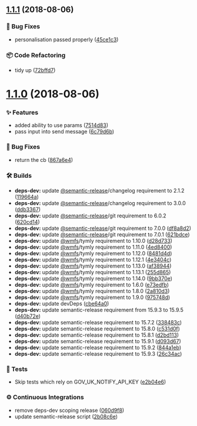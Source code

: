 ## [1.1.1](https://github.com/wmfs/tymly-gov-uk-notify-plugin/compare/v1.1.0...v1.1.1) (2018-08-06)


### 🐛 Bug Fixes

* personalisation passed properly ([45ce1c3](https://github.com/wmfs/tymly-gov-uk-notify-plugin/commit/45ce1c3))


### 📦 Code Refactoring

* tidy up ([72bffd7](https://github.com/wmfs/tymly-gov-uk-notify-plugin/commit/72bffd7))

# [1.1.0](https://github.com/wmfs/tymly-gov-uk-notify-plugin/compare/v1.0.3...v1.1.0) (2018-08-06)


### ✨ Features

* added ability to use params ([7514d83](https://github.com/wmfs/tymly-gov-uk-notify-plugin/commit/7514d83))
* pass input into send message ([6c79d6b](https://github.com/wmfs/tymly-gov-uk-notify-plugin/commit/6c79d6b))


### 🐛 Bug Fixes

* return the cb ([867a6e4](https://github.com/wmfs/tymly-gov-uk-notify-plugin/commit/867a6e4))


### 🛠 Builds

* **deps-dev:** update [@semantic-release](https://github.com/semantic-release)/changelog requirement to 2.1.2 ([119664a](https://github.com/wmfs/tymly-gov-uk-notify-plugin/commit/119664a))
* **deps-dev:** update [@semantic-release](https://github.com/semantic-release)/changelog requirement to 3.0.0 ([ddb3367](https://github.com/wmfs/tymly-gov-uk-notify-plugin/commit/ddb3367))
* **deps-dev:** update [@semantic-release](https://github.com/semantic-release)/git requirement to 6.0.2 ([620cd14](https://github.com/wmfs/tymly-gov-uk-notify-plugin/commit/620cd14))
* **deps-dev:** update [@semantic-release](https://github.com/semantic-release)/git requirement to 7.0.0 ([df8a8d2](https://github.com/wmfs/tymly-gov-uk-notify-plugin/commit/df8a8d2))
* **deps-dev:** update [@semantic-release](https://github.com/semantic-release)/git requirement to 7.0.1 ([621bdce](https://github.com/wmfs/tymly-gov-uk-notify-plugin/commit/621bdce))
* **deps-dev:** update [@wmfs](https://github.com/wmfs)/tymly requirement to 1.10.0 ([d28d733](https://github.com/wmfs/tymly-gov-uk-notify-plugin/commit/d28d733))
* **deps-dev:** update [@wmfs](https://github.com/wmfs)/tymly requirement to 1.11.0 ([4ed8400](https://github.com/wmfs/tymly-gov-uk-notify-plugin/commit/4ed8400))
* **deps-dev:** update [@wmfs](https://github.com/wmfs)/tymly requirement to 1.12.0 ([8481d4d](https://github.com/wmfs/tymly-gov-uk-notify-plugin/commit/8481d4d))
* **deps-dev:** update [@wmfs](https://github.com/wmfs)/tymly requirement to 1.12.1 ([4e3404c](https://github.com/wmfs/tymly-gov-uk-notify-plugin/commit/4e3404c))
* **deps-dev:** update [@wmfs](https://github.com/wmfs)/tymly requirement to 1.13.0 ([af38944](https://github.com/wmfs/tymly-gov-uk-notify-plugin/commit/af38944))
* **deps-dev:** update [@wmfs](https://github.com/wmfs)/tymly requirement to 1.13.1 ([255d865](https://github.com/wmfs/tymly-gov-uk-notify-plugin/commit/255d865))
* **deps-dev:** update [@wmfs](https://github.com/wmfs)/tymly requirement to 1.14.0 ([9bb370e](https://github.com/wmfs/tymly-gov-uk-notify-plugin/commit/9bb370e))
* **deps-dev:** update [@wmfs](https://github.com/wmfs)/tymly requirement to 1.6.0 ([e73edfb](https://github.com/wmfs/tymly-gov-uk-notify-plugin/commit/e73edfb))
* **deps-dev:** update [@wmfs](https://github.com/wmfs)/tymly requirement to 1.8.0 ([2a810d3](https://github.com/wmfs/tymly-gov-uk-notify-plugin/commit/2a810d3))
* **deps-dev:** update [@wmfs](https://github.com/wmfs)/tymly requirement to 1.9.0 ([975748d](https://github.com/wmfs/tymly-gov-uk-notify-plugin/commit/975748d))
* **deps-dev:** update devDeps ([cbe64a0](https://github.com/wmfs/tymly-gov-uk-notify-plugin/commit/cbe64a0))
* **deps-dev:** update semantic-release requirement from 15.9.3 to 15.9.5 ([d40b72e](https://github.com/wmfs/tymly-gov-uk-notify-plugin/commit/d40b72e))
* **deps-dev:** update semantic-release requirement to 15.7.2 ([338483c](https://github.com/wmfs/tymly-gov-uk-notify-plugin/commit/338483c))
* **deps-dev:** update semantic-release requirement to 15.8.0 ([c531d0f](https://github.com/wmfs/tymly-gov-uk-notify-plugin/commit/c531d0f))
* **deps-dev:** update semantic-release requirement to 15.8.1 ([d2bd113](https://github.com/wmfs/tymly-gov-uk-notify-plugin/commit/d2bd113))
* **deps-dev:** update semantic-release requirement to 15.9.1 ([d093d67](https://github.com/wmfs/tymly-gov-uk-notify-plugin/commit/d093d67))
* **deps-dev:** update semantic-release requirement to 15.9.2 ([844a1eb](https://github.com/wmfs/tymly-gov-uk-notify-plugin/commit/844a1eb))
* **deps-dev:** update semantic-release requirement to 15.9.3 ([26c34ac](https://github.com/wmfs/tymly-gov-uk-notify-plugin/commit/26c34ac))


### 🚨 Tests

* Skip tests which rely on GOV_UK_NOTIFY_API_KEY ([e2b04e6](https://github.com/wmfs/tymly-gov-uk-notify-plugin/commit/e2b04e6))


### ⚙️ Continuous Integrations

* remove deps-dev scoping release ([060d9f8](https://github.com/wmfs/tymly-gov-uk-notify-plugin/commit/060d9f8))
* update semantic-release script ([2b08c6e](https://github.com/wmfs/tymly-gov-uk-notify-plugin/commit/2b08c6e))
